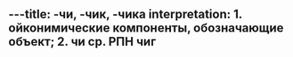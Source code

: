 ---title: -чи, -чик, -чика
interpretation: 1. ойконимические компоненты, обозначающие объект; 2. чи ср. РПН чиг
---
